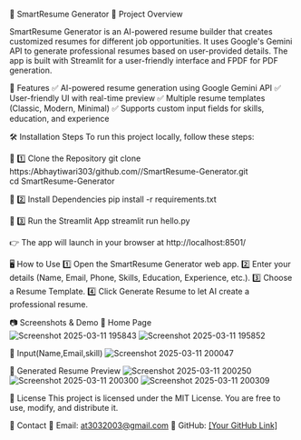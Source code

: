 📄 SmartResume Generator
🚀 Project Overview

SmartResume Generator is an AI-powered resume builder that creates customized resumes for different job opportunities. It uses Google's Gemini API to generate professional resumes based on user-provided details. The app is built with Streamlit for a user-friendly interface and FPDF for PDF generation.

🔹 Features
✅ AI-powered resume generation using Google Gemini API
✅ User-friendly UI with real-time preview
✅ Multiple resume templates (Classic, Modern, Minimal)
✅ Supports custom input fields for skills, education, and experience

🛠️ Installation Steps
To run this project locally, follow these steps:

🔹 1️⃣ Clone the Repository
git clone https:/Abhaytiwari303/github.com//SmartResume-Generator.git  
cd SmartResume-Generator  

🔹 2️⃣ Install Dependencies
pip install -r requirements.txt 

🔹 3️⃣ Run the Streamlit App
streamlit run hello.py  

👉 The app will launch in your browser at http://localhost:8501/

🖥️ How to Use
1️⃣ Open the SmartResume Generator web app.
2️⃣ Enter your details (Name, Email, Phone, Skills, Education, Experience, etc.).
3️⃣ Choose a Resume Template.
4️⃣ Click Generate Resume to let AI create a professional resume.

📷 Screenshots & Demo
📌 Home Page  
![Screenshot 2025-03-11 195843](https://github.com/user-attachments/assets/a0c963d4-468a-42cd-a456-ffebfcfb66ea)
![Screenshot 2025-03-11 195852](https://github.com/user-attachments/assets/b564b60f-09f9-4096-b3a7-f964cef94895)

📌 Input(Name,Email,skill)
![Screenshot 2025-03-11 200047](https://github.com/user-attachments/assets/7e230ce2-6cde-4db2-a0c5-7a6f55e1b335)


📌 Generated Resume Preview
![Screenshot 2025-03-11 200250](https://github.com/user-attachments/assets/f24e710e-fcef-4c9c-bf25-cef698b4bbe8)
![Screenshot 2025-03-11 200300](https://github.com/user-attachments/assets/16a4413d-53a1-43f4-b233-a5c52ca8e11c)
![Screenshot 2025-03-11 200309](https://github.com/user-attachments/assets/10fec0b0-3806-4b1f-a12a-1440c33935ef)

📑 License
This project is licensed under the MIT License. You are free to use, modify, and distribute it.

🔗 Contact
📧 Email: at3032003@gmail.com
🔗 GitHub: [[Your GitHub Link]](https://github.com/Abhaytiwari303)
